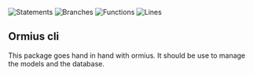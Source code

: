 ![Statements](https://img.shields.io/badge/statements-86.25%25-yellow.svg?style=flat)
![Branches](https://img.shields.io/badge/branches-70%25-red.svg?style=flat)
![Functions](https://img.shields.io/badge/functions-92.3%25-brightgreen.svg?style=flat)
![Lines](https://img.shields.io/badge/lines-85.71%25-yellow.svg?style=flat)
## Ormius cli
This package goes hand in hand with ormius. It should be use to manage the models and the database.